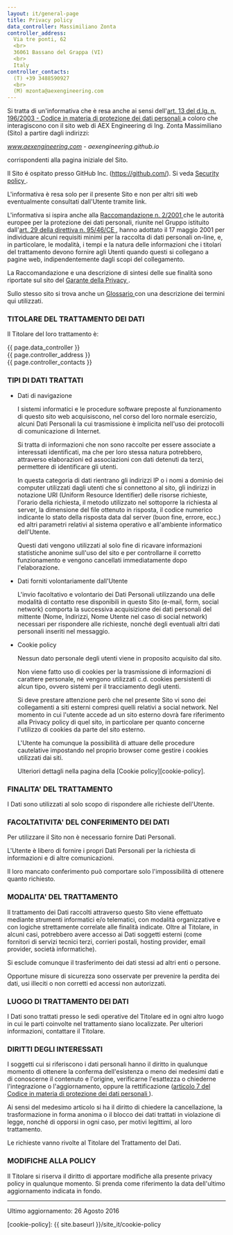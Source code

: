 ```yaml
---
layout: it/general-page
title: Privacy policy
data_controller: Massimiliano Zonta
controller_address:
  Via tre ponti, 62
  <br>
  36061 Bassano del Grappa (VI)
  <br>
  Italy
controller_contacts:
  (T) +39 3488590927
  <br>
  (M) mzonta@aexengineering.com
---
```


Si tratta di un'informativa che è resa anche ai sensi dell'[art. 13 del d.lg. n. 196/2003 - Codice in materia di protezione dei dati personali <i class="fa fa-external-link"></i>][garante-privacy-art13-196-2003] a coloro che interagiscono con il sito web di AEX Engineering di Ing. Zonta Massimiliano (Sito) a partire dagli indirizzi:

*www.aexengineering.com* - *aexengineering.github.io*

corrispondenti alla pagina iniziale del Sito.

Il Sito é ospitato presso GitHub Inc. (https://github.com/). Si veda [Security policy <i class="fa fa-external-link"></i>][github-security].

L'informativa è resa solo per il presente Sito e non per altri siti web eventualmente consultati dall'Utente tramite link.

L'informativa si ispira anche alla [Raccomandazione n. 2/2001 <i class="fa fa-external-link"></i>][raccomandazione-2-2001] che le autorità europee per la protezione dei dati personali, riunite nel Gruppo istituito dall'[art. 29 della direttiva n. 95/46/CE <i class="fa fa-external-link"></i>][direttiva-CE-95-46-art29], hanno adottato il 17 maggio 2001 per individuare alcuni requisiti minimi per la raccolta di dati personali on-line, e, in particolare, le modalità, i tempi e la natura delle informazioni che i titolari del trattamento devono fornire agli Utenti quando questi si collegano a pagine web, indipendentemente dagli scopi del collegamento.

La Raccomandazione e una descrizione di sintesi delle sue finalità sono riportate sul sito del [Garante della Privacy <i class="fa fa-external-link"></i>][garante-privacy-home].

Sullo stesso sito si trova anche un [Glossario <i class="fa fa-external-link"></i>][garante-privacy-glossario] con una descrizione dei termini qui utilizzati.

### TITOLARE DEL TRATTAMENTO DEI DATI

Il Titolare del loro trattamento è:

{{ page.data_controller }} <br>
{{ page.controller_address }} <br>
{{ page.controller_contacts }}

### TIPI DI DATI TRATTATI

* Dati di navigazione

  I sistemi informatici e le procedure software preposte al funzionamento di questo sito web acquisiscono, nel corso del loro normale esercizio, alcuni Dati Personali la cui trasmissione è implicita nell'uso dei protocolli di comunicazione di Internet.

  Si tratta di informazioni che non sono raccolte per essere associate a interessati identificati, ma che per loro stessa natura potrebbero, attraverso elaborazioni ed associazioni con dati detenuti da terzi, permettere di identificare gli utenti.

  In questa categoria di dati rientrano gli indirizzi IP o i nomi a dominio dei computer utilizzati dagli utenti che si connettono al sito, gli indirizzi in notazione URI (Uniform Resource Identifier) delle risorse richieste, l'orario della richiesta, il metodo utilizzato nel sottoporre la richiesta al server, la dimensione del file ottenuto in risposta, il codice numerico indicante lo stato della risposta data dal server (buon fine, errore, ecc.) ed altri parametri relativi al sistema operativo e all'ambiente informatico dell'Utente.

  Questi dati vengono utilizzati al solo fine di ricavare informazioni statistiche anonime sull'uso del sito e per controllarne il corretto funzionamento e vengono cancellati immediatamente dopo l'elaborazione.

* Dati forniti volontariamente dall'Utente

  L'invio facoltativo e volontario dei Dati Personali utilizzando una delle modalità di contatto rese disponibili in questo Sito (e-mail, form, social network) comporta la successiva acquisizione dei dati personali del mittente (Nome, Indirizzi, Nome Utente nel caso di social network) necessari per rispondere alle richieste, nonché degli eventuali altri dati personali inseriti nel messaggio.

* Cookie policy

  Nessun dato personale degli utenti viene in proposito acquisito dal sito.

  Non viene fatto uso di cookies per la trasmissione di informazioni di carattere personale, né vengono utilizzati c.d. cookies persistenti di alcun tipo, ovvero sistemi per il tracciamento degli utenti.

  Si deve prestare attenzione però che nel presente Sito vi sono dei collegamenti a siti esterni compresi quelli relativi a social network.
  Nel momento in cui l'utente accede ad un sito esterno dovrà fare riferimento alla Privacy policy di quel sito, in particolare per quanto concerne l'utilizzo di cookies da parte del sito esterno.

  L'Utente ha comunque la possibilità di attuare delle procedure cautelative impostando nel proprio browser come gestire i cookies utilizzati dai siti.

  Ulteriori dettagli nella pagina della [Cookie policy][cookie-policy].

### FINALITA' DEL TRATTAMENTO

I Dati sono utilizzati al solo scopo di rispondere alle richieste dell'Utente.

### FACOLTATIVITA' DEL CONFERIMENTO DEI DATI

Per utilizzare il Sito non è necessario fornire Dati Personali.

L'Utente è libero di fornire i propri Dati Personali per la richiesta di informazioni e di altre comunicazioni.

Il loro mancato conferimento può comportare solo l'impossibilità di ottenere quanto richiesto.

### MODALITA' DEL TRATTAMENTO

Il trattamento dei Dati raccolti attraverso questo Sito viene effettuato mediante strumenti informatici e/o telematici, con modalità organizzative e con logiche strettamente correlate alle finalità indicate.
Oltre al Titolare, in alcuni casi, potrebbero avere accesso ai Dati soggetti esterni (come fornitori di servizi tecnici terzi, corrieri postali, hosting provider, email provider, società informatiche).

Si esclude comunque il trasferimento dei dati stessi ad altri enti o persone.

Opportune misure di sicurezza sono osservate per prevenire la perdita dei dati, usi illeciti o non corretti ed accessi non autorizzati.

### LUOGO DI TRATTAMENTO DEI DATI

I Dati sono trattati presso le sedi operative del Titolare ed in ogni altro luogo in cui le parti coinvolte nel trattamento siano localizzate. Per ulteriori informazioni, contattare il Titolare.

### DIRITTI DEGLI INTERESSATI

I soggetti cui si riferiscono i dati personali hanno il diritto in qualunque momento di ottenere la conferma dell'esistenza o meno dei medesimi dati e di conoscerne il contenuto e l'origine, verificarne l'esattezza o chiederne l'integrazione o l'aggiornamento, oppure la rettificazione ([articolo 7 del Codice in materia di protezione dei dati personali <i class="fa fa-external-link"></i>][garante-privacy-art7-196-2003]).

Ai sensi del medesimo articolo si ha il diritto di chiedere la cancellazione, la trasformazione in forma anonima o il blocco dei dati trattati in violazione di legge, nonché di opporsi in ogni caso, per motivi legittimi, al loro trattamento.

Le richieste vanno rivolte al Titolare del Trattamento del Dati.

### MODIFICHE ALLA POLICY

Il Titolare si riserva il diritto di apportare modifiche alla presente privacy policy in qualunque momento.
Si prenda come riferimento la data dell'ultimo aggiornamento indicata in fondo.

<hr>

Ultimo aggiornamento: 26 Agosto 2016

<!-- Links -->

[garante-privacy-home]: http://www.garanteprivacy.it/web/guest/home

[garante-privacy-art13-196-2003]: http://www.garanteprivacy.it/web/guest/home/docweb/-/docweb-display/docweb/1311248#articolo13

[garante-privacy-art7-196-2003]: http://www.garanteprivacy.it/web/guest/home/docweb/-/docweb-display/docweb/1311248#articolo7

[garante-privacy-glossario]: http://www.garanteprivacy.it/web/guest/home/docweb/-/docweb-display/docweb/1663787

[raccomandazione-2-2001]: http://www.garanteprivacy.it/web/guest/home/docweb/-/docweb-display/docweb/1609845

[direttiva-CE-95-46-art29]: http://www.garanteprivacy.it/web/guest/home/docweb/-/docweb-display/docweb/432175

[github-security]: https://help.github.com/articles/github-security/

[cookie-policy]: {{ site.baseurl }}/site_it/cookie-policy

[twitter-policy]: https://twitter.com/privacy?lang=it

[linkedin-policy]: https://www.linkedin.com/legal/privacy-policy?trk=uno-reg-guest-home-privacy-policy

[microsoft-policy]: https://www.microsoft.com/it-it/privacystatement/default.aspx

[github-policy]: https://help.github.com/articles/github-privacy-policy/
